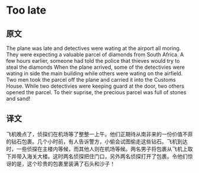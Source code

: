 # Too late

## 原文

The plane was late and detectives were wating at the airport all moring. They were expecting a valuable parcel of diamonds from South Africa. A few hours earlier, someone had told the police that thieves would try to steal the diamonds When the plane arrived, some of the detectivies were wating in side the main building while others were wating on the airfield. Two men took the parcel off the plane and carried it into the Customs House. While two detectivies were keeping guard at the door, two others opened the parcel. To their suprise, the precious parcel was full of stones and sand!

## 译文

飞机晚点了，侦探们在机场等了整整一上午。他们正期待从南非来的一份价值不菲的钻石包裹。几个小时前，有人告诉警方，小偷会试图偷走这些钻石。飞机到达时，一些侦探在主楼内等候，而其他人则在机场等候。两名男子将包裹从飞机上取下并带入海关大楼。这时两名侦探把住门口，另外两名侦探打开了包裹。令他们惊讶的是，这个珍贵的包裹里装满了石头和沙子！